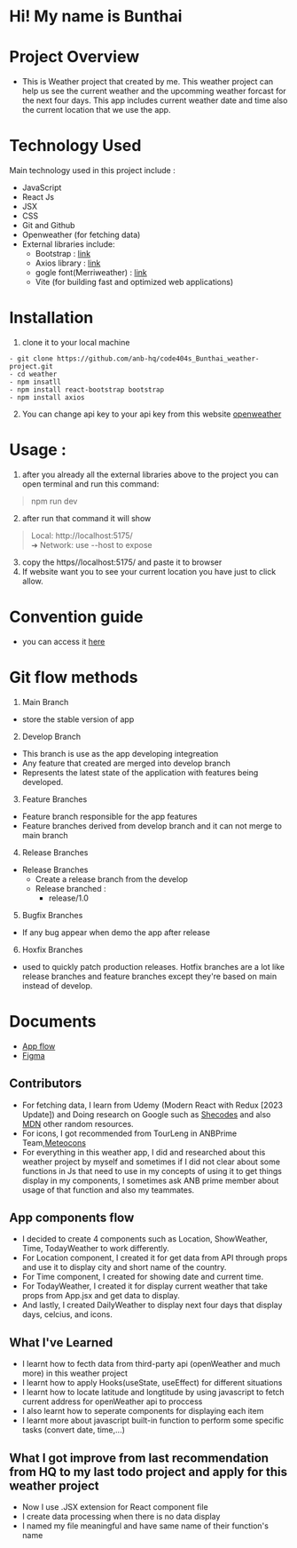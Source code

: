 # Hi! My name is Bunthai 

# Project Overview 
- This is Weather project that created by me. This weather project can help us see the current weather and the upcomming weather forcast for the next four days. This app includes current weather date and time also the current location that we use the app.

# Technology Used
Main technology used in this project include :
- JavaScript
- React Js
- JSX
- CSS
- Git and Github
- Openweather (for fetching data)
- External libraries include:
    - Bootstrap     : [link](https://getbootstrap.com/)
    - Axios library : [link](https://axios-http.com/)
    - gogle font(Merriweather)    : [link](https://fonts.google.com/specimen/Merriweather?query=Merriweather)
    - Vite (for building fast and optimized web applications)

# Installation
1. clone it to your local machine
```
- git clone https://github.com/anb-hq/code404s_Bunthai_weather-project.git
- cd weather 
- npm insatll 
- npm install react-bootstrap bootstrap
- npm install axios
```
2. You can change api key to your api key from this website [openweather](https://openweathermap.org/api)

# Usage :
1. after you already all the external libraries above to the project you can open terminal and run this command:
> npm run dev
2. after run that command it will show
> Local:   http://localhost:5175/<br>
  ➜  Network: use --host to expose
3. copy the https//localhost:5175/ and paste it to browser
4. If website want you to see your current location you have just to click allow.
# Convention guide
- you can access it [here](https://www.notion.so/Convention-Guide-Weather-App-2e8b65237e024bc183175fd20e3f8275?pvs=4)

# Git flow methods
1. Main Branch
- store the stable version of app
2.  Develop Branch
- This branch is use as the app developing integreation
- Any feature that created are merged into develop branch
- Represents the latest state of the application with features being developed.
3. Feature Branches
- Feature branch responsible for the app features
- Feature branches derived from develop branch and it can not merge to main branch
4. Release Branches
- Release Branches
    - Create a release branch from the develop
    - Release branched :
        - release/1.0
5. Bugfix Branches
- If any bug appear when demo the app after release
6. Hoxfix Branches
- used to quickly patch production releases. Hotfix branches are a lot like release branches and feature branches except they're based on main instead of develop.
# Documents
- [App flow](https://drive.google.com/file/d/1HP1HJwlDqvo8EBdcnwdm9lRtCKTfyEt4/view?usp=sharing)
- [Figma](https://www.figma.com/file/3OloKeKbepXCf9IRAfo5Jb/Untitled?type=design&node-id=1%3A3&mode=design&t=zVLLBUMoRXELTBzC-1)

## Contributors
- For fetching data, I learn from Udemy (Modern React with Redux [2023 Update]) and Doing research on Google such as [Shecodes](https://www.shecodes.io/) and also [MDN](https://www.shecodes.io/) other random resources.
- For icons, I got recommended from TourLeng in ANBPrime Team,[Meteocons](https://bas.dev/)
- For everything in this weather app, I did and researched about this weather project by myself and sometimes if I did not clear about some functions in Js that need to use in my concepts of using it to get things display in my components, I sometimes ask ANB prime member about usage of that function and also my teammates.
## App components flow
- I decided to create 4 components such as Location, ShowWeather, Time, TodayWeather to work differently.
- For Location component, I created it for get data from API through props and use it to display city and short name of the country.
- For Time component, I created for showing date and current time. 
- For TodayWeather, I created it for display current weather that take props from App.jsx and get data to display.
- And lastly, I created DailyWeather to display next four days that display days, celcius, and icons.


## What I've Learned
- I learnt how to fecth data from third-party api (openWeather and much more) in this weather project
- I learnt how to apply Hooks(useState, useEffect) for different situations
- I learnt how to locate latitude and longtitude by using javascript to fetch current address for openWeather api to proccess
- I also learnt how to seperate components for displaying each item
- I learnt more about javascript built-in function to perform some specific tasks (convert date, time,...)

## What I got improve from last recommendation from HQ to my last todo project and apply for this weather project
- Now I use .JSX extension for React component file
- I create data processing when there is no data display
- I named my file meaningful and have same name of their function's name 